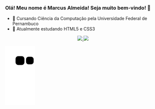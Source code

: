 ### Olá! Meu nome é Marcus Almeida! Seja muito bem-vindo! 👋



- 🔭 Cursando Ciência da Computação pela Universidade Federal de Pernambuco
- 🌱 Atualmente estudando HTML5 e CSS3

<div align="center">
  <a href="https://github.com/marcusalmeidaa">
  <img width="42%" src="https://github-readme-stats.vercel.app/api?username=marcusalmeidaa&show_icons=true&theme=tokyonight&include_all_commits=true&count_private=true"/>
  <img width="50%" src="https://github-readme-stats.vercel.app/api/top-langs/?username=marcusalmeidaa&layout=compact&langs_count=7&theme=tokyonight"/>
</div>

  ![Snake animation](https://github.com/marcusalmeidaa/marcusalmeidaa/blob/output/github-contribution-grid-snake.svg)
